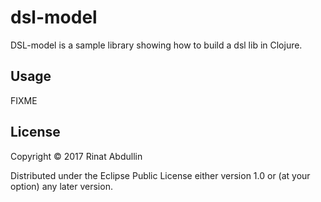 # dsl-model

DSL-model is a sample library showing how to build a dsl lib in Clojure. 



## Usage

FIXME

## License

Copyright © 2017 Rinat Abdullin

Distributed under the Eclipse Public License either version 1.0 or (at
your option) any later version.

